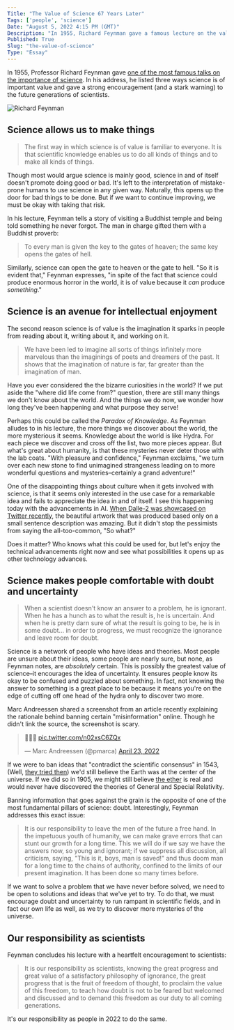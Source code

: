 ```yaml
---
Title: "The Value of Science 67 Years Later"
Tags: ['people', 'science']
Date: "August 5, 2022 4:15 PM (GMT)"
Description: "In 1955, Richard Feynman gave a famous lecture on the value of science. In it, he outlined three ways science is of value to us all. In this essay, I reflect on those points and attempt to understand what they mean–67 years later."
Published: True
Slug: "the-value-of-science"
Type: "Essay"
---
```


In 1955, Professor Richard Feynman gave [one of the most famous talks on the importance of science](https://calteches.library.caltech.edu/1575/1/Science.pdf). In his address, he listed three ways science is of important value and gave a strong encouragement (and a stark warning) to the future generations of scientists.

![Richard Feynman](//images.ctfassets.net/nk2hkdvz2uym/5alWsn7w7eZkXSoQKFlnQO/db79387ebaf7e17255a304e82c450e1b/1_h0m81hmIfZzPLFTG1pPAeg.jpeg)

## Science allows us to make things

> The first way in which science is of value is familiar to everyone. It is that scientific knowledge enables us to do all kinds of things and to make all kinds of things.

Though most would argue science is mainly good, science in and of itself doesn't promote doing good or bad. It's left to the interpretation of mistake-prone humans to use science in any given way. Naturally, this opens up the door for bad things to be done. But if we want to continue improving, we must be okay with taking that risk.

In his lecture, Feynman tells a story of visiting a Buddhist temple and being told something he never forgot. The man in charge gifted them with a Buddhist proverb:

> To every man is given the key to the gates of heaven; the same key opens the gates of hell.

Similarly, science can open the gate to heaven or the gate to hell. "So it is evident that," Feynman expresses, "in spite of the fact that science could produce enormous horror in the world, it is of value because it *can* produce *something*."

## Science is an avenue for intellectual enjoyment
The second reason science is of value is the imagination it sparks in people from reading about it, writing about it, and working on it.

> We have been led to imagine all sorts of things infinitely more marvelous than the imaginings of poets and dreamers of the past. It shows that the imagination of nature is far, far greater than the imagination of man.

Have you ever considered the the bizarre curiosities in the world? If we put aside  the "where did life come from?" question, there are still many things we don't know about the world. And the things we do now, we wonder how long they've been happening and what purpose they serve!

Perhaps this could be called the *Paradox of Knowledge*. As Feynman alludes to in his lecture, the more things we discover about the world, the more mysterious it seems. Knowledge about the world is like Hydra. For each piece we discover and cross off the list, two more pieces appear. But what's great about humanity, is that these mysteries never deter those with the lab coats. "With pleasure and confidence," Feynman exclaims, "we turn over each new stone to find unimagined strangeness leading on to more wonderful questions and mysteries–certainly a grand adventure!"

One of the disappointing things about culture when it gets involved with science,  is that it seems only interested in the use case for a remarkable idea and fails to appreciate the idea in and of itself. I see this happening today with the advancements in AI. [When Dalle-2 was showcased on Twitter recently](https://twitter.com/sama/status/1511724264629678084), the beautiful artwork that was produced based only on a small sentence description was amazing. But it didn't stop the pessimists from saying the all-too-common, "So what?"

Does it matter? Who knows what this could be used for, but let's enjoy the technical advancements right now and see what possibilities it opens up as other technology advances.

## Science makes people comfortable with doubt and uncertainty

> When a scientist doesn't know an answer to a problem, he is ignorant. When he has a hunch as to what the result is, he is uncertain. And when he is pretty darn sure of what the result is going to be, he is in some doubt... in order to progress, we must recognize the ignorance and leave room for doubt.

Science is a network of people who have ideas and theories. Most people are unsure about their ideas, some people are nearly sure, but none, as Feynman notes, are *absolutely* certain. This is possibly the greatest value of science–it encourages the idea of uncertainty. It ensures people know its okay to be confused and puzzled about something. In fact, not knowing the answer to something is a great place to be because it means you're on the edge of cutting off one head of the hydra only to discover two more.

Marc Andreessen shared a screenshot from an article recently explaining the rationale behind banning certain "misinformation" online. Though he didn't link the source, the screenshot is scary.

<blockquote class="twitter-tweet"><p lang="und" dir="ltr">👨‍🍳💋 <a href="https://t.co/n02xsC6ZQx">pic.twitter.com/n02xsC6ZQx</a></p>&mdash; Marc Andreessen (@pmarca) <a href="https://twitter.com/pmarca/status/1517687662282387456?ref_src=twsrc%5Etfw">April 23, 2022</a></blockquote> <script async src="https://platform.twitter.com/widgets.js" charset="utf-8"></script>

If we were to ban ideas that "contradict the scientific consensus" in 1543, (Well, [they tried then](https://en.wikipedia.org/wiki/Nicolaus_Copernicus#Controversy)) we'd still believe the Earth was at the center of the universe. If we did so in 1905, we might still believe [the ether](https://www.britannica.com/science/ether-theoretical-substance) is real and would never have discovered the theories of General and Special Relativity.

Banning information that goes against the grain is the opposite of one of the most fundamental pillars of science: doubt. Interestingly, Feynman addresses this exact issue:

> It is our responsibility to leave the men of the future a free hand. In the impetuous youth of humanity, we can make grave errors that can stunt our growth for a long time. This we will do if we say we have the answers now, so young and ignorant; if we suppress all discussion, all criticism, saying, "This is it, boys, man is saved!" and thus doom man for a long time to the chains of authority, confined to the limits of our present imagination. It has been done so many times before.

If we want to solve a problem that we have never before solved, we need to be open to solutions and ideas that we've yet to try. To do that, we must encourage doubt and uncertainty to run rampant in scientific fields, and in fact our own life as well, as we try to discover more mysteries of the universe.

## Our responsibility as scientists
Feynman concludes his lecture with a heartfelt encouragement to scientists:

> It is our responsibility as scientists, knowing the great progress and great value of a satisfactory philosophy of ignorance, the great progress that is the fruit of freedom of thought, to proclaim the value of this freedom, to teach how doubt is not to be feared but welcomed and discussed and to demand this freedom as our duty to all coming generations.

It's our responsibility as people in 2022 to do the same.